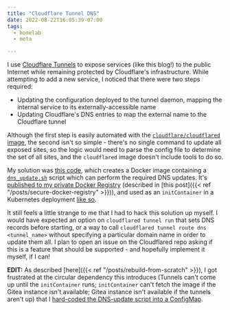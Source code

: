 ```yaml
---
title: "Cloudflare Tunnel DNS"
date: 2022-08-22T16:05:39-07:00
tags:
  - homelab
  - meta

---
```

I use [Cloudflare Tunnels](https://developers.cloudflare.com/cloudflare-one/connections/connect-apps/) to expose services (like this blog!) to the public Internet while remaining protected by Cloudflare's infrastructure. While attempting to add a new service, I noticed that there were two steps required:
* Updating the configuration deployed to the tunnel daemon, mapping the internal service to its externally-accessible name
* Updating Cloudflare's DNS entries to map the external name to the Cloudflare tunnel

Although the first step is easily automated with the [`cloudflare/cloudflared` image](https://hub.docker.com/r/cloudflare/cloudflared), the second isn't so simple - there's no single command to update all exposed sites, so the logic would need to parse the config file to determine the set of all sites, and the `cloudflared` image doesn't include tools to do so.
<!--more-->
My solution was [this code](https://gitea.scubbo.org/scubbo/cloudflaredtunneldns), which creates a Docker image containing a [`dns_update.sh`](https://gitea.scubbo.org/scubbo/cloudflaredtunneldns/src/branch/main/dns_update.sh) script which can perform the required DNS updates. It's [published to my private Docker Registry](https://gitea.scubbo.org/scubbo/cloudflaredtunneldns/src/branch/main/.drone.yml#L27-L36) (described in [this post]({{< ref "/posts/secure-docker-registry" >}})), and used as an `initContainer` in a Kubernetes deployment [like so](https://github.com/scubbo/pi-tools/blob/main/k8s-objects/cloudflared/manifest.yaml#L19-L30).

It still feels a little strange to me that I had to hack this solution up myself. I would have expected an option on `cloudflared tunnel run` that sets DNS records before starting, or a way to call `cloudflared tunnel route dns <tunnel_name>` without specifying a particular domain name in order to update them all. I plan to open an issue on the Cloudflared repo asking if this is a feature that should be supported - and hopefully implement it myself, if I can!

**EDIT:** As described [here]({{< ref "/posts/rebuild-from-scratch" >}}), I got frustrated at the circular dependency this introduces (Tunnels can't come up until the `initContainer` runs; `initContainer` can't fetch the image if the Gitea instance isn't available; Gitea instance isn't available if the tunnels aren't up) that I [hard-coded the DNS-update script into a ConfigMap](https://github.com/scubbo/pi-tools/commit/bd1e178e1ccf179068d6d98e1cfab6de26a82960).
